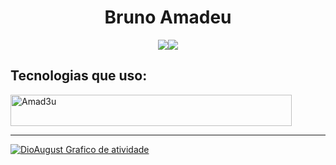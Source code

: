 <center><h1>Bruno Amadeu</h1></center>

<div style="display: flex; justify-content: center; align-items: center;"> 
  <a href = "mailto:amadeusantos.s27@gmail.com"><img src="https://img.shields.io/badge/-Gmail-%23333?style=for-the-badge&logo=gmail&logoColor=white" target="_blank"></a>
  <a href="[https://www.linkedin.com/in/diogines-augusto-1539ab19a/](https://www.linkedin.com/in/bruno-amadeu-373457195/)" target="_blank"><img src="https://img.shields.io/badge/-LinkedIn-%230077B5?style=for-the-badge&logo=linkedin&logoColor=white" target="_blank"></a> 
</div>

## Tecnologias que uso:
<div style="display:inline_block">
  <img align="center" alt="Amad3u" height="50" width="450" src="https://skills.thijs.gg/icons?i=angular,java,mysql,git,postgresql">
</div>
<hr/>
<div>
   <a href="https://github.com/ashutosh00710/github-readme-activity-graph"><img alt="DioAugust Grafico de atividade" src="https://github-readme-activity-graph.vercel.app/graph?username=Amad3u&theme=tokyo-night&hide_border=true" /></a>
</div>


